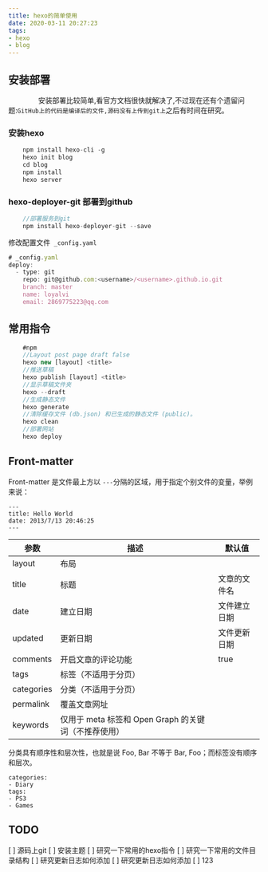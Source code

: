 ```yaml
---
title: hexo的简单使用
date: 2020-03-11 20:27:23
tags: 
- hexo
- blog
---
```


## 安装部署
　　
　　安装部署比较简单,看官方文档很快就解决了,不过现在还有个遗留问题:`GitHub上的代码是编译后的文件,源码没有上传到git上`之后有时间在研究。

### 安装hexo
```JavaScript {.line-numbers}
    npm install hexo-cli -g
    hexo init blog
    cd blog
    npm install
    hexo server
```
### hexo-deployer-git 部署到github
```JavaScript {.line-numbers}
    //部署服务到git
    npm install hexo-deployer-git --save
```
修改配置文件` _config.yaml`
```JavaScript {.line-numbers}
# _config.yaml
deploy:
  - type: git
    repo: git@github.com:<username>/<username>.github.io.git
    branch: master
    name: loyalvi
    email: 2869775223@qq.com
```
## 常用指令

```JavaScript {.line-numbers}
    #npm
    //Layout post page draft false
    hexo new [layout] <title>
    //推送草稿
    hexo publish [layout] <title>
    //显示草稿文件夹
    hexo --draft 
    //生成静态文件
    hexo generate 
    //清除缓存文件 (db.json) 和已生成的静态文件 (public)。
    hexo clean 
    //部署网站
    hexo deploy
```

## Front-matter

Front-matter 是文件最上方以 `---`分隔的区域，用于指定个别文件的变量，举例来说：
```
---
title: Hello World
date: 2013/7/13 20:46:25
---
```



|参数	|描述		|默认值|
|--	|--	|--	|
|layout	|布局		||
|title	|标题		|文章的文件名|
|date	|建立日期	|文件建立日期											|
|updated	|更新日期	|文件更新日期											|
|comments	|开启文章的评论功能|true													|
|tags	|标签（不适用于分页）|														|
|categories	|分类（不适用于分页）|														|
|permalink	|覆盖文章网址|														|
|keywords	|仅用于 meta 标签和 Open Graph 的关键词（不推荐使用）	|

分类具有顺序性和层次性，也就是说 Foo, Bar 不等于 Bar, Foo；而标签没有顺序和层次。
```
categories:
- Diary
tags:
- PS3
- Games
```
## TODO
[ ] 源码上git
[ ] 安装主题
[ ] 研究一下常用的hexo指令
[ ] 研究一下常用的文件目录结构
[ ] 研究更新日志如何添加
[ ] 研究更新日志如何添加
[ ] 123
